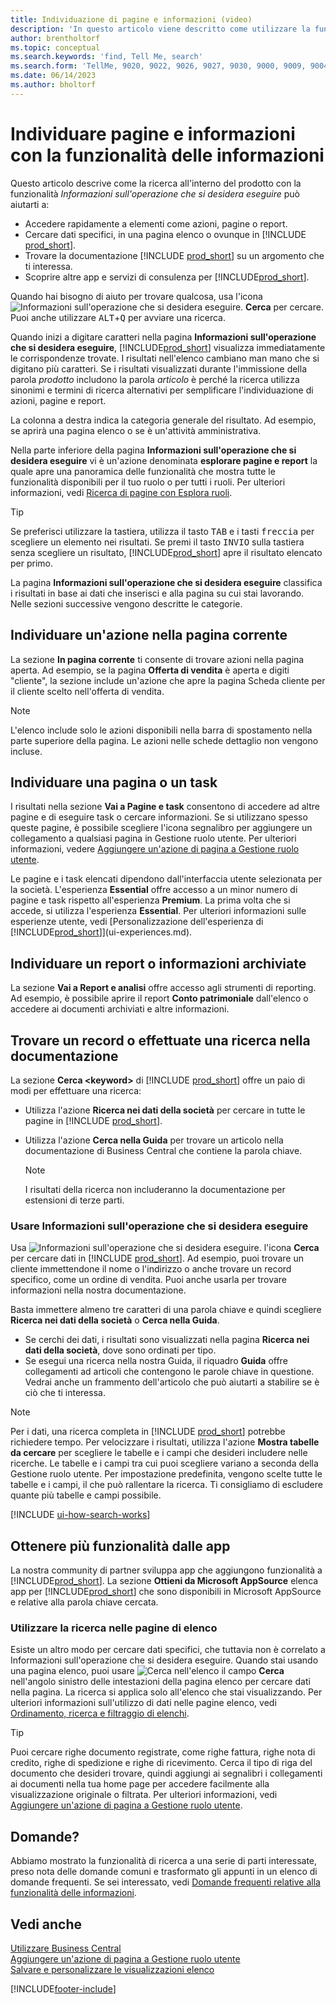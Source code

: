```yaml
---
title: Individuazione di pagine e informazioni (video)
description: 'In questo articolo viene descritto come utilizzare la funzionalità di ricerca per trovare azioni, pagine, report, documentazione e dati nonché altre app e servizi di consulenza.'
author: brentholtorf
ms.topic: conceptual
ms.search.keywords: 'find, Tell Me, search'
ms.search.form: 'TellMe, 9020, 9022, 9026, 9027, 9030, 9000, 9009, 9004, 9005, 9024, 9006, 9007, 9010, 9016, 9017'
ms.date: 06/14/2023
ms.author: bholtorf
---
```

# <a name="finding-pages-and-information-with-tell-me"></a>Individuare pagine e informazioni con la funzionalità delle informazioni

Questo articolo descrive come la ricerca all'interno del prodotto con la funzionalità *Informazioni sull'operazione che si desidera eseguire* può aiutarti a: 

* Accedere rapidamente a elementi come azioni, pagine o report.
* Cercare dati specifici, in una pagina elenco o ovunque in [!INCLUDE [prod_short](includes/prod_short.md)].
* Trovare la documentazione [!INCLUDE [prod_short](includes/prod_short.md)] su un argomento che ti interessa.
* Scoprire altre app e servizi di consulenza per [!INCLUDE[prod_short](includes/prod_short.md)].  

<!-- ![!VIDEO https://go.microsoft.com/fwlink/?linkid=2086048] -->

Quando hai bisogno di aiuto per trovare qualcosa, usa l'icona ![Informazioni sull'operazione che si desidera eseguire.](media/ui-search/search.png "Cerca pagina o report") **Cerca** per cercare. Puoi anche utilizzare <kbd>ALT</kbd>+<kbd>Q</kbd> per avviare una ricerca.

Quando inizi a digitare caratteri nella pagina **Informazioni sull'operazione che si desidera eseguire**, [!INCLUDE[prod_short](includes/prod_short.md)] visualizza immediatamente le corrispondenze trovate. I risultati nell'elenco cambiano man mano che si digitano più caratteri. Se i risultati visualizzati durante l'immissione della parola *prodotto* includono la parola *articolo* è perché la ricerca utilizza sinonimi e termini di ricerca alternativi per semplificare l'individuazione di azioni, pagine e report.

La colonna a destra indica la categoria generale del risultato. Ad esempio, se aprirà una pagina elenco o se è un'attività amministrativa.  

Nella parte inferiore della pagina **Informazioni sull'operazione che si desidera eseguire** vi è un'azione denominata **esplorare pagine e report** la quale apre una panoramica delle funzionalità che mostra tutte le funzionalità disponibili per il tuo ruolo o per tutti i ruoli. Per ulteriori informazioni, vedi [Ricerca di pagine con Esplora ruoli](ui-role-explorer.md).

> [!TIP]  
> Se preferisci utilizzare la tastiera, utilizza il tasto <kbd>TAB</kbd> e i tasti <kbd>freccia</kbd> per scegliere un elemento nei risultati. Se premi il tasto <kbd>INVIO</kbd> sulla tastiera senza scegliere un risultato, [!INCLUDE[prod_short](includes/prod_short.md)] apre il risultato elencato per primo.

La pagina **Informazioni sull'operazione che si desidera eseguire** classifica i risultati in base ai dati che inserisci e alla pagina su cui stai lavorando. Nelle sezioni successive vengono descritte le categorie.

## <a name="find-an-action-on-the-current-page"></a>Individuare un'azione nella pagina corrente

La sezione **In pagina corrente** ti consente di trovare azioni nella pagina aperta. Ad esempio, se la pagina **Offerta di vendita** è aperta e digiti "cliente", la sezione include un'azione che apre la pagina Scheda cliente per il cliente scelto nell'offerta di vendita.

> [!NOTE]  
> L'elenco include solo le azioni disponibili nella barra di spostamento nella parte superiore della pagina. Le azioni nelle schede dettaglio non vengono incluse.  

## <a name="find-a-page-or-a-task"></a>Individuare una pagina o un task

I risultati nella sezione **Vai a Pagine e task** consentono di accedere ad altre pagine e di eseguire task o cercare informazioni. Se si utilizzano spesso queste pagine, è possibile scegliere l'icona segnalibro per aggiungere un collegamento a qualsiasi pagina in Gestione ruolo utente. Per ulteriori informazioni, vedere [Aggiungere un'azione di pagina a Gestione ruolo utente](ui-bookmarks.md).

Le pagine e i task elencati dipendono dall'interfaccia utente selezionata per la società. L'esperienza **Essential** offre accesso a un minor numero di pagine e task rispetto all'esperienza **Premium**. La prima volta che si accede, si utilizza l'esperienza **Essential**. Per ulteriori informazioni sulle esperienze utente, vedi [Personalizzazione dell'esperienza di [!INCLUDE[prod_short](includes/prod_short.md)]](ui-experiences.md).

## <a name="find-a-report-or-archived-information"></a>Individuare un report o informazioni archiviate

La sezione **Vai a Report e analisi** offre accesso agli strumenti di reporting. Ad esempio, è possibile aprire il report **Conto patrimoniale** dall'elenco o accedere ai documenti archiviati e altre informazioni.  

## <a name="find-a-record-or-search-the-documentation"></a>Trovare un record o effettuate una ricerca nella documentazione

La sezione **Cerca \<keyword\>** di [!INCLUDE [prod_short](includes/prod_short.md)] offre un paio di modi per effettuare una ricerca:

* Utilizza l'azione **Ricerca nei dati della società** per cercare in tutte le pagine in [!INCLUDE [prod_short](includes/prod_short.md)].
* Utilizza l'azione **Cerca nella Guida** per trovare un articolo nella documentazione di Business Central che contiene la parola chiave.

  > [!NOTE]  
  > I risultati della ricerca non includeranno la documentazione per estensioni di terze parti.

### <a name="use-tell-me-what-you-want-to-do"></a>Usare Informazioni sull'operazione che si desidera eseguire

Usa ![Informazioni sull'operazione che si desidera eseguire.](media/ui-search/search.png "Cerca pagina o report") l'icona **Cerca** per cercare dati in [!INCLUDE [prod_short](includes/prod_short.md)]. Ad esempio, puoi trovare un cliente immettendone il nome o l'indirizzo o anche trovare un record specifico, come un ordine di vendita. Puoi anche usarla per trovare informazioni nella nostra documentazione.

Basta immettere almeno tre caratteri di una parola chiave e quindi scegliere **Ricerca nei dati della società** o **Cerca nella Guida**.

* Se cerchi dei dati, i risultati sono visualizzati nella pagina **Ricerca nei dati della società**, dove sono ordinati per tipo.  
* Se esegui una ricerca nella nostra Guida, il riquadro **Guida** offre collegamenti ad articoli che contengono le parole chiave in questione. Vedrai anche un frammento dell'articolo che può aiutarti a stabilire se è ciò che ti interessa.

> [!NOTE]
> Per i dati, una ricerca completa in [!INCLUDE [prod_short](includes/prod_short.md)] potrebbe richiedere tempo. Per velocizzare i risultati, utilizza l'azione **Mostra tabelle da cercare** per scegliere le tabelle e i campi che desideri includere nelle ricerche. Le tabelle e i campi tra cui puoi scegliere variano a seconda della Gestione ruolo utente. Per impostazione predefinita, vengono scelte tutte le tabelle e i campi, il che può rallentare la ricerca. Ti consigliamo di escludere quante più tabelle e campi possibile.

[!INCLUDE [ui-how-search-works](includes/ui-how-search-works.md)]

## <a name="get-more-functionality-from-apps"></a>Ottenere più funzionalità dalle app

La nostra community di partner sviluppa app che aggiungono funzionalità a [!INCLUDE[prod_short](includes/prod_short.md)]. La sezione **Ottieni da Microsoft AppSource** elenca app per [!INCLUDE[prod_short](includes/prod_short.md)] che sono disponibili in Microsoft AppSource e relative alla parola chiave cercata.

### <a name="use-search-on-list-pages"></a>Utilizzare la ricerca nelle pagine di elenco

Esiste un altro modo per cercare dati specifici, che tuttavia non è correlato a Informazioni sull'operazione che si desidera eseguire. Quando stai usando una pagina elenco, puoi usare ![Cerca nell'elenco](media/ui-search/search-list.png "Icona Cerca nell'elenco") il campo **Cerca** nell'angolo sinistro delle intestazioni della pagina elenco per cercare dati nella pagina. La ricerca si applica solo all'elenco che stai visualizzando. Per ulteriori informazioni sull'utilizzo di dati nelle pagine elenco, vedi [Ordinamento, ricerca e filtraggio di elenchi](ui-enter-criteria-filters.md).  

> [!TIP]
> Puoi cercare righe documento registrate, come righe fattura, righe nota di credito, righe di spedizione e righe di ricevimento. Cerca il tipo di riga del documento che desideri trovare, quindi aggiungi ai segnalibri i collegamenti ai documenti nella tua home page per accedere facilmente alla visualizzazione originale o filtrata. Per ulteriori informazioni, vedi [Aggiungere un'azione di pagina a Gestione ruolo utente](ui-bookmarks.md).

## <a name="questions"></a>Domande?

Abbiamo mostrato la funzionalità di ricerca a una serie di parti interessate, preso nota delle domande comuni e trasformato gli appunti in un elenco di domande frequenti. Se sei interessato, vedi [Domande frequenti relative alla funzionalità delle informazioni](ui-search-faq.md).

## <a name="see-also"></a>Vedi anche

[Utilizzare Business Central](ui-work-product.md)  
[Aggiungere un'azione di pagina a Gestione ruolo utente](ui-bookmarks.md)  
[Salvare e personalizzare le visualizzazioni elenco](ui-views.md)  

[!INCLUDE[footer-include](includes/footer-banner.md)]
